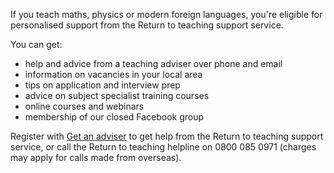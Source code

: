 If you teach maths, physics or modern foreign languages, you're eligible for
personalised support from the Return to teaching support service.

You can get:

* help and advice from a teaching adviser over phone and email
* information on vacancies in your local area
* tips on application and interview prep
* advice on subject specialist training courses
* online courses and webinars
* membership of our closed Facebook group

Register with [Get an adviser](/tta-service) to get help from the Return to
teaching support service, or call the Return to teaching helpline on 0800 085
0971 (charges may apply for calls made from overseas).
